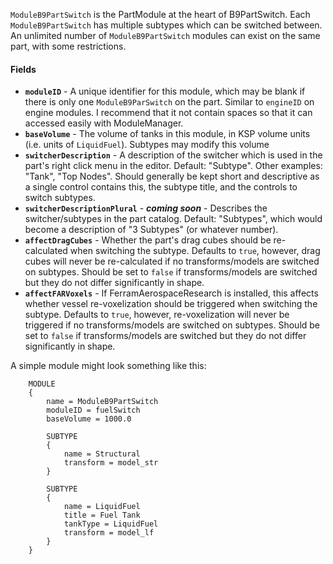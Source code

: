 `ModuleB9PartSwitch` is the PartModule at the heart of B9PartSwitch.  Each `ModuleB9PartSwitch` has multiple subtypes which can be switched between. An unlimited number of `ModuleB9PartSwitch` modules can exist on the same part, with some restrictions.

#### Fields

* **`moduleID`** - A unique identifier for this module, which may be blank if there is only one `ModuleB9ParSwitch` on the part. Similar to `engineID` on engine modules. I recommend that it not contain spaces so that it can accessed easily with ModuleManager.
* **`baseVolume`** - The volume of tanks in this module, in KSP volume units (i.e. units of `LiquidFuel`). Subtypes may modify this volume
* **`switcherDescription`** - A description of the switcher which is used in the part's right click menu in the editor. Default: "Subtype". Other examples: "Tank", "Top Nodes".  Should generally be kept short and descriptive as a single control contains this, the subtype title, and the controls to switch subtypes.
* **`switcherDescriptionPlural`** - **_coming soon_** - Describes the switcher/subtypes in the part catalog. Default: "Subtypes", which would become a description of "3 Subtypes" (or whatever number).
* **`affectDragCubes`** - Whether the part's drag cubes should be re-calculated when switching the subtype. Defaults to `true`, however, drag cubes will never be re-calculated if no transforms/models are switched on subtypes. Should be set to `false` if transforms/models are switched but they do not differ significantly in shape.
* **`affectFARVoxels`** - If FerramAerospaceResearch is installed, this affects whether vessel re-voxelization should be triggered when switching the subtype. Defaults to `true`, however, re-voxelization will never be triggered if no transforms/models are switched on subtypes. Should be set to `false` if transforms/models are switched but they do not differ significantly in shape.

A simple module might look something like this:

```
	MODULE
	{
		name = ModuleB9PartSwitch
		moduleID = fuelSwitch
		baseVolume = 1000.0

		SUBTYPE
		{
			name = Structural
			transform = model_str
		}

		SUBTYPE
		{
			name = LiquidFuel
			title = Fuel Tank
			tankType = LiquidFuel
			transform = model_lf
		}
	}
```